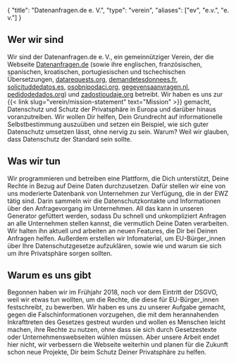 {
    "title": "Datenanfragen.de e. V.",
    "type": "verein",
    "aliases": ["ev", "e.v.", "e. v."]
}

## Wer wir sind

Wir sind der Datenanfragen.de e.&thinsp;V., ein gemeinnütziger Verein, der die Webseite [Datenanfragen.de](https://www.datenanfragen.de) (sowie ihre englischen, französischen, spanischen, kroatischen, portugiesischen und tschechischen Übersetzungen, [datarequests.org](https://www.datarequests.org), [demandetesdonnees.fr](https://www.demandetesdonnees.fr), [solicituddedatos.es](https://www.solicituddedatos.es), [osobnipodaci.org](https://www.osobnipodaci.org), [gegevensaanvragen.nl](https://www.gegevensaanvragen.nl), [pedidodedados.org](https://www.pedidodedados.org/)) und [zadostioudaje.org](http://zadostioudaje.org) betreibt. Wir haben es uns zur {{< link slug="verein/mission-statement" text="Mission" >}} gemacht, Datenschutz und Schutz der Privatsphäre in Europa und darüber hinaus voranzutreiben. Wir wollen Dir helfen, Dein Grundrecht auf informationelle Selbstbestimmung auszuüben und setzen ein Beispiel, wie sich guter Datenschutz umsetzen lässt, ohne nervig zu sein. Warum? Weil wir glauben, dass Datenschutz der Standard sein sollte.

## Was wir tun

Wir programmieren und betreiben eine Plattform, die Dich unterstützt, Deine Rechte in Bezug auf Deine Daten durchzusetzen. Dafür stellen wir eine von uns moderierte Datenbank von Unternehmen zur Verfügung, die in der EWZ tätig sind. Darin sammeln wir die Datenschutzkontakte und Informationen über den Anfragevorgang im Unternehmen. All das kann in unseren Generator gefüttert werden, sodass Du schnell und unkompliziert Anfragen an alle Unternehmen stellen kannst, die vermutlich Deine Daten verarbeiten. Wir halten ihn aktuell und arbeiten an neuen Features, die Dir bei Deinen Anfragen helfen. Außerdem erstellen wir Infomaterial, um EU-Bürger_innen über Ihre Datenschutzgesetze aufzuklären, sowie wie und warum sie sich um ihre Privatsphäre sorgen sollten.

## Warum es uns gibt

Begonnen haben wir im Frühjahr 2018, noch vor dem Eintritt der DSGVO, weil wir etwas tun wollten, um die Rechte, die diese für EU-Bürger_innen festschreibt, zu bewerben. Wir haben es uns zu unserer Aufgabe gemacht, gegen die Falschinformationen vorzugehen, die mit dem herannahenden Inkrafttreten des Gesetzes gestreut wurden und wollen es Menschen leicht machen, ihre Rechte zu nutzen, ohne dass sie sich durch Gesetzestexte oder Unternehmenswebseiten wühlen müssen. Aber unsere Arbeit endet hier nicht, wir verbessern die Webseite weiterhin und planen für die Zukunft schon neue Projekte, Dir beim Schutz Deiner Privatsphäre zu helfen.
